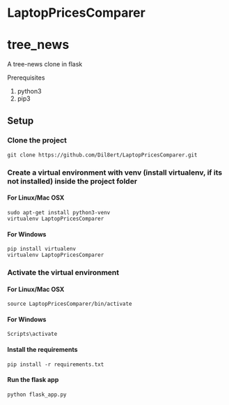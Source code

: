 # LaptopPricesComparer

# tree_news
A tree-news clone in flask

Prerequisites

1. python3
2. pip3

## Setup

### Clone the project

```shell
git clone https://github.com/Dil8ert/LaptopPricesComparer.git
```

### Create a virtual environment with venv (install virtualenv, if its not installed) inside the project folder


#### For Linux/Mac OSX

```shell
sudo apt-get install python3-venv
virtualenv LaptopPricesComparer
```
  
#### For Windows

```shell
pip install virtualenv
virtualenv LaptopPricesComparer
```

### Activate the virtual environment

#### For Linux/Mac OSX

```shell
source LaptopPricesComparer/bin/activate
```

#### For Windows

```shell
Scripts\activate
```

#### Install the requirements

```shell
pip install -r requirements.txt
```

#### Run the flask app

```shell
python flask_app.py
```


